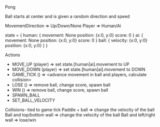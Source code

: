 Pong

Ball starts at center and is given a random direction and speed

MovementDirection => Up/Down/None
Player => Human/Ai

state = {
	human: {
		movement: None
		position: {x:0, y:0}
		score: 0
	}
	ai: {
		movement: None
		position: {x:0, y:0}
		score: 0
	}
	ball: {
		velocity: {x:0, y:0}
		position: {x:0, y:0}
	}
}

Actions
- MOVE_UP		(player) => set state.[human|ai].movement to UP
- MOVE_DOWN		(player) => set state.[human|ai].movement to DOWN
- GAME_TICK		() => <advance movement in ball and players, calculate collision>
- LOSE			() => remove ball, change score, spawn ball
- WIN			() => remove ball, change score, spawn ball
- SPAWN_BALL		
- SET_BALL_VELOCITY

Collisions- tied to game tick
Paddle + ball => change the velocity of the ball
Ball and top/bottom wall => change the velocity of the ball
Ball and left/right wall => lose/win
